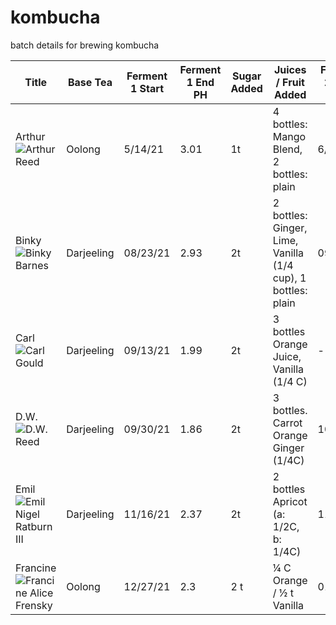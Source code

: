 # kombucha

batch details for brewing kombucha

| Title | Base Tea | Ferment 1 Start | Ferment 1 End PH | Sugar Added | Juices / Fruit Added | Ferment 2 Start Date | Finish Date | Ferment 2 End PH | ✭ Rating |
|-------|----------|-----------------|------------------|-------------|----------------------|----------------------|-------------|------------------|----------|
| Arthur ![Arthur Reed](https://images-wixmp-ed30a86b8c4ca887773594c2.wixmp.com/f/23119898-21a7-4485-8e1e-bdf287868326/dauycth-794e15fd-2ea0-4678-87e5-953cd93695e9.png?token=eyJ0eXAiOiJKV1QiLCJhbGciOiJIUzI1NiJ9.eyJzdWIiOiJ1cm46YXBwOjdlMGQxODg5ODIyNjQzNzNhNWYwZDQxNWVhMGQyNmUwIiwiaXNzIjoidXJuOmFwcDo3ZTBkMTg4OTgyMjY0MzczYTVmMGQ0MTVlYTBkMjZlMCIsIm9iaiI6W1t7InBhdGgiOiJcL2ZcLzIzMTE5ODk4LTIxYTctNDQ4NS04ZTFlLWJkZjI4Nzg2ODMyNlwvZGF1eWN0aC03OTRlMTVmZC0yZWEwLTQ2NzgtODdlNS05NTNjZDkzNjk1ZTkucG5nIn1dXSwiYXVkIjpbInVybjpzZXJ2aWNlOmZpbGUuZG93bmxvYWQiXX0.8i39WjfoH9JT33WdzCdkDzm5ocnNFg1_3CK2fFMKGJA) | Oolong | 5/14/21 | 3.01 | 1t | 4 bottles: Mango Blend, 2 bottles: plain | 6/6/21 | 6/9/21 | 3.02 | - |
| Binky ![Binky Barnes](https://static.wikia.nocookie.net/p__/images/9/9d/Binky_Barnes.png/revision/latest/top-crop/width/360/height/360?cb=20200201011817&path-prefix=protagonist) | Darjeeling | 08/23/21 | 2.93 | 2t | 2 bottles: Ginger, Lime, Vanilla (1/4 cup), 1 bottles: plain | 09/02/21 | 09/06/21 | flavored: 2.93, plain: 3.00 | - |
| Carl ![Carl Gould](https://static.wikia.nocookie.net/arthur/images/8/88/When_Carl_Met_George_75.png/revision/latest/scale-to-width-down/1200?cb=20150404050954) | Darjeeling | 09/13/21 | 1.99 | 2t  | 3 bottles Orange Juice, Vanilla (1/4 C)  | - | - | - | - |
| D.W. ![D.W. Reed](https://static.wikia.nocookie.net/arthur/images/c/c7/Arthur_DW_Read_Pajamas_Glass_of_Water.png/revision/latest/scale-to-width-down/250?cb=20120426154225) | Darjeeling | 09/30/21 | 1.86 | 2t | 3 bottles. Carrot Orange Ginger (1/4C) | 10/07/21 | 10/10/21 | 2.46 | - |
| Emil ![Emil Nigel Ratburn III](https://static.wikia.nocookie.net/parody/images/2/2b/521bf5779fd023792ec7cb0b8bfff743_400x400.jpg/revision/latest?cb=20170721033044)| Darjeeling | 11/16/21 | 2.37 | 2t | 2 bottles Apricot (a: 1/2C, b: 1/4C) | 11/24/21 | 11/29/21 | a: 2.6, b: 2.36 | - |
| Francine ![Francine Alice Frensky](https://static.wikia.nocookie.net/arthur/images/6/64/Francine_706b.png/revision/latest/scale-to-width-down/250?cb=20160903120046) | Oolong | 12/27/21 | 2.3 | 2 t | ¼ C Orange / ½ t Vanilla  | 01/03/22 | 01/07/22 | 2.70 | ✭✭✭✭☆ |

